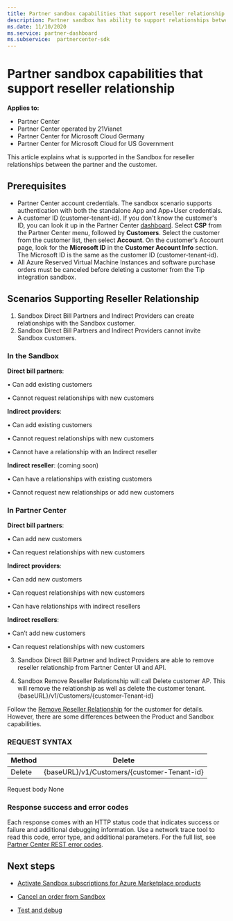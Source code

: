 ```yaml
---
title: Partner sandbox capabilities that support reseller relationship
description: Partner sandbox has ability to support relationships between the partner and the customer
ms.date: 11/10/2020
ms.service: partner-dashboard
ms.subservice:  partnercenter-sdk
---
```


# Partner sandbox capabilities that support reseller relationship

**Applies to:**

- Partner Center
- Partner Center operated by 21Vianet
- Partner Center for Microsoft Cloud Germany
- Partner Center for Microsoft Cloud for US Government

This article explains what is supported in the Sandbox for reseller relationships between the partner and the customer. 

## Prerequisites

- Partner Center account credentials. The sandbox scenario supports authentication with both the standalone App and App+User credentials.
- A customer ID (customer-tenant-id). If you don't know the customer's ID, you can look it up in the Partner Center [dashboard](https://partner.microsoft.com/dashboard/home). Select **CSP** from the Partner Center menu, followed by **Customers**. Select the customer from the customer list, then select **Account**. On the customer’s Account page, look for the **Microsoft ID** in the **Customer Account Info** section. The Microsoft ID is the same as the customer ID (customer-tenant-id).
- All Azure Reserved Virtual Machine Instances and software purchase orders must be canceled before deleting a customer from the Tip integration sandbox.

## Scenarios Supporting Reseller Relationship

1.	Sandbox Direct Bill Partners and Indirect Providers can create relationships with the Sandbox customer. 
2.	Sandbox Direct Bill Partners and Indirect Providers cannot invite Sandbox customers.



### In the Sandbox

**Direct bill partners**:

•	Can add existing customers

•	Cannot request relationships with new customers

**Indirect providers**:

•	Can add existing customers

•	Cannot request relationships with new customers

•	Cannot have a relationship with an Indirect reseller

**Indirect reseller**: (coming soon)

•	Can have a relationships with existing customers

•	Cannot request new relationships or add new customers

### In Partner Center

**Direct bill partners**:

•	Can add new customers

•	Can request relationships with new customers

**Indirect providers**:

•	Can add new customers

•	Can request relationships with new customers

•	Can have relationships with indirect resellers

**Indirect resellers**:

•	Can’t add new customers

•	Can request relationships with new customers

3. Sandbox Direct Bill Partner and Indirect Providers are able to remove reseller relationship from Partner Center UI and API.

4. Sandbox Remove Reseller Relationship will call Delete customer AP. This will remove the relationship as well as delete the customer tenant. {baseURL}/v1/Customers/{customer-Tenant-id}

Follow the [Remove Reseller Relationship](remove-a-reseller-relationship-with-a-customer.md) for the customer for details. However, there are some differences between the Product and Sandbox capabilities.

### REQUEST SYNTAX

|**Method**|**Delete**|
|-------------|------------|
|Delete|{baseURL}/v1/Customers/{customer-Tenant-id} |

Request body
None

### Response success and error codes

Each response comes with an HTTP status code that indicates success or failure and additional debugging information. Use a network trace tool to read this code, error type, and additional parameters. For the full list, see [Partner Center REST error codes](./error-codes.md).

## Next steps

- [Activate Sandbox subscriptions for Azure Marketplace products](activate-sandbox-subscription-azure-marketplace-products.md)

- [Cancel an order from Sandbox](cancel-an-order-from-the-integration-sandbox.md)

- [Test and debug](test-and-debug.md)